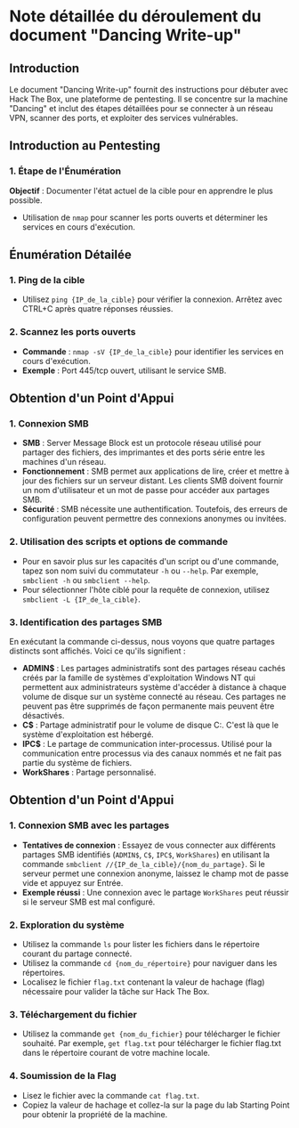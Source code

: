 # Note détaillée du déroulement du document "Dancing Write-up"

## Introduction
Le document "Dancing Write-up" fournit des instructions pour débuter avec Hack The Box, une plateforme de pentesting. Il se concentre sur la machine "Dancing" et inclut des étapes détaillées pour se connecter à un réseau VPN, scanner des ports, et exploiter des services vulnérables.

## Introduction au Pentesting

### 1. Étape de l'Énumération
**Objectif** : Documenter l'état actuel de la cible pour en apprendre le plus possible.
- Utilisation de `nmap` pour scanner les ports ouverts et déterminer les services en cours d'exécution.

## Énumération Détailée

### 1. Ping de la cible
- Utilisez `ping {IP_de_la_cible}` pour vérifier la connexion. Arrêtez avec CTRL+C après quatre réponses réussies.

### 2. Scannez les ports ouverts
- **Commande** : `nmap -sV {IP_de_la_cible}` pour identifier les services en cours d'exécution.
- **Exemple** : Port 445/tcp ouvert, utilisant le service SMB.

## Obtention d'un Point d'Appui

### 1. Connexion SMB
- **SMB** : Server Message Block est un protocole réseau utilisé pour partager des fichiers, des imprimantes et des ports série entre les machines d'un réseau.
- **Fonctionnement** : SMB permet aux applications de lire, créer et mettre à jour des fichiers sur un serveur distant. Les clients SMB doivent fournir un nom d'utilisateur et un mot de passe pour accéder aux partages SMB.
- **Sécurité** : SMB nécessite une authentification. Toutefois, des erreurs de configuration peuvent permettre des connexions anonymes ou invitées.

### 2. Utilisation des scripts et options de commande
- Pour en savoir plus sur les capacités d'un script ou d'une commande, tapez son nom suivi du commutateur `-h` ou `--help`. Par exemple, `smbclient -h` ou `smbclient --help`.
- Pour sélectionner l'hôte ciblé pour la requête de connexion, utilisez `smbclient -L {IP_de_la_cible}`.

### 3. Identification des partages SMB
En exécutant la commande ci-dessus, nous voyons que quatre partages distincts sont affichés. Voici ce qu'ils signifient :
- **ADMIN$** : Les partages administratifs sont des partages réseau cachés créés par la famille de systèmes d'exploitation Windows NT qui permettent aux administrateurs système d'accéder à distance à chaque volume de disque sur un système connecté au réseau. Ces partages ne peuvent pas être supprimés de façon permanente mais peuvent être désactivés.
- **C$** : Partage administratif pour le volume de disque C:\. C'est là que le système d'exploitation est hébergé.
- **IPC$** : Le partage de communication inter-processus. Utilisé pour la communication entre processus via des canaux nommés et ne fait pas partie du système de fichiers.
- **WorkShares** : Partage personnalisé.

## Obtention d'un Point d'Appui

### 1. Connexion SMB avec les partages
- **Tentatives de connexion** : Essayez de vous connecter aux différents partages SMB identifiés (`ADMIN$`, `C$`, `IPC$`, `WorkShares`) en utilisant la commande `smbclient //{IP_de_la_cible}/{nom_du_partage}`. Si le serveur permet une connexion anonyme, laissez le champ mot de passe vide et appuyez sur Entrée.
- **Exemple réussi** : Une connexion avec le partage `WorkShares` peut réussir si le serveur SMB est mal configuré.

### 2. Exploration du système
- Utilisez la commande `ls` pour lister les fichiers dans le répertoire courant du partage connecté.
- Utilisez la commande `cd {nom_du_répertoire}` pour naviguer dans les répertoires.
- Localisez le fichier `flag.txt` contenant la valeur de hachage (flag) nécessaire pour valider la tâche sur Hack The Box.

### 3. Téléchargement du fichier
- Utilisez la commande `get {nom_du_fichier}` pour télécharger le fichier souhaité. Par exemple, `get flag.txt` pour télécharger le fichier flag.txt dans le répertoire courant de votre machine locale.

### 4. Soumission de la Flag
- Lisez le fichier avec la commande `cat flag.txt`.
- Copiez la valeur de hachage et collez-la sur la page du lab Starting Point pour obtenir la propriété de la machine.
